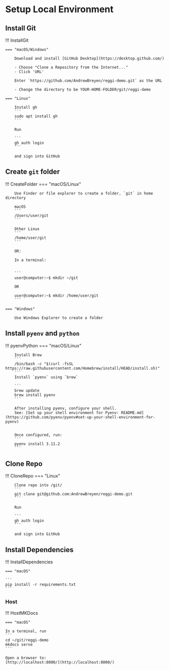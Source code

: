 # Setup Local Environment

## Install Git
!!! InstallGit

    === "macOS/Windows"

        Download and install [GitHub Desktop](https://desktop.github.com/)

        - Choose "Clone a Repository from the Internet..."
        - Click 'URL'

        Enter `https://github.com/AndrewBreyen/reggi-demo.git` as the URL

        - Change the directory to be YOUR-HOME-FOLDER/git/reggi-demo

    === "Linux"

        Install gh
        ```
        sudo apt install gh
        ```

        Run

        ```
        gh auth login
        ```

        and sign into GitHub




## Create `git` folder
!!! CreateFolder
    === "macOS/Linux"

        Use Finder or file explorer to create a folder, `git` in home directory

        macOS
        ```
        /Users/user/git
        ```

        Other Linux
        ```
        /home/user/git
        ```

        OR:

        In a terminal: 


        ```
        user@computer:~$ mkdir ~/git

        OR

        user@computer:~$ mkdir /home/user/git
        ``` 

    === "Windows"

        Use Windows Explorer to create a folder 


## Install `pyenv` and `python`

!!! pyenvPython
    === "macOS/Linux"

        Install Brew
        ```
        /bin/bash -c "$(curl -fsSL https://raw.githubusercontent.com/Homebrew/install/HEAD/install.sh)"
        ```
        Install `pyenv` using `brew`

        ```
        brew update
        brew install pyenv
        ```

        After installing pyenv, configure your shell. 
        See: [Set up your shell environment for Pyenv: README.md](https://github.com/pyenv/pyenv#set-up-your-shell-environment-for-pyenv)


        Once configured, run:
        ```
        pyenv install 3.11.2
        ```


## Clone Repo
!!! CloneRepo
    === "Linux"

        Clone repo into /git/
        ```
        git clone git@github.com:AndrewBreyen/reggi-demo.git
        ```

        Run

        ```
        gh auth login
        ```

        and sign into GitHub

## Install Dependencies
!!! InstallDependencies

    === "macOS"

    ```
    pip install -r requirements.txt 
    ```

### Host
!!! HostMKDocs

    === "macOS"

    In a terminal, run
    ```
    cd ~/git/reggi-demo
    mkdocs serve
    ```

    Open a browser to: 
    [http://localhost:8000/](http://localhost:8000/)

